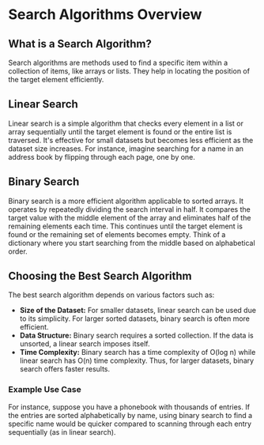 # Search Algorithms Overview

## What is a Search Algorithm?

Search algorithms are methods used to find a specific item within a collection of items, like arrays or lists. They help in locating the position of the target element efficiently.

## Linear Search

Linear search is a simple algorithm that checks every element in a list or array sequentially until the target element is found or the entire list is traversed. It's effective for small datasets but becomes less efficient as the dataset size increases. For instance, imagine searching for a name in an address book by flipping through each page, one by one.

## Binary Search

Binary search is a more efficient algorithm applicable to sorted arrays. It operates by repeatedly dividing the search interval in half. It compares the target value with the middle element of the array and eliminates half of the remaining elements each time. This continues until the target element is found or the remaining set of elements becomes empty. Think of a dictionary where you start searching from the middle based on alphabetical order.

## Choosing the Best Search Algorithm

The best search algorithm depends on various factors such as:
- **Size of the Dataset:** For smaller datasets, linear search can be used due to its simplicity. For larger sorted datasets, binary search is often more efficient.
- **Data Structure:** Binary search requires a sorted collection. If the data is unsorted, a linear search imposes itself.
- **Time Complexity:** Binary search has a time complexity of O(log n) while linear search has O(n) time complexity. Thus, for larger datasets, binary search offers faster results.

### Example Use Case

For instance, suppose you have a phonebook with thousands of entries. If the entries are sorted alphabetically by name, using binary search to find a specific name would be quicker compared to scanning through each entry sequentially (as in linear search).
